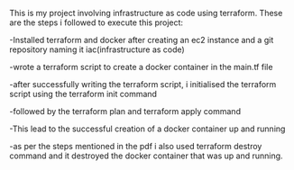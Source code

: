 
This is my project involving infrastructure as code using terraform.
These are the steps i followed to execute this project:

-Installed terraform and docker after creating an ec2 instance and a git repository naming it iac(infrastructure as code)

-wrote a terraform script to create a docker container in the main.tf file 

-after successfully writing the terraform script, i initialised the terraform script using the terraform init command 

-followed by the terraform plan and terraform apply command 

-This lead to the successful creation of a docker container up and running 

-as per the steps mentioned in the pdf i also used terraform destroy command and it destroyed the docker container that was up and running.



